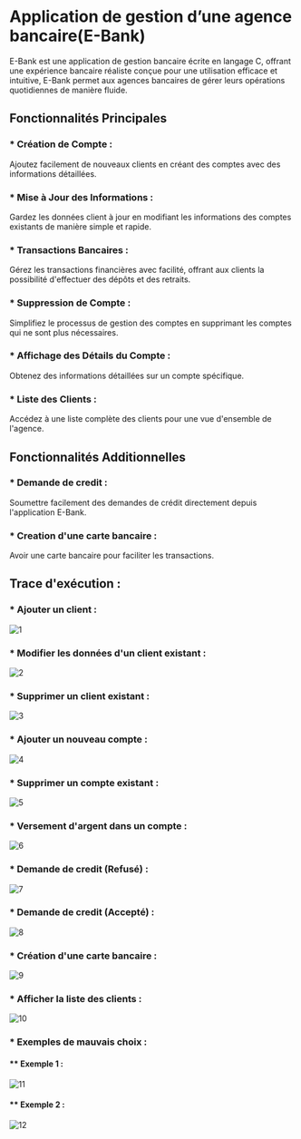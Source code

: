 # Application de gestion d’une agence bancaire(E-Bank)

E-Bank est une application de gestion bancaire écrite en langage C, offrant une expérience bancaire réaliste conçue pour une utilisation efficace et intuitive, E-Bank permet aux agences bancaires de gérer leurs opérations quotidiennes de manière fluide.

## Fonctionnalités Principales
### * Création de Compte :
Ajoutez facilement de nouveaux clients en créant des comptes avec des informations détaillées.

### * Mise à Jour des Informations : 
Gardez les données client à jour en modifiant les informations des comptes existants de manière simple et rapide.

### * Transactions Bancaires : 
Gérez les transactions financières avec facilité, offrant aux clients la possibilité d'effectuer des dépôts et des retraits.

### * Suppression de Compte : 
Simplifiez le processus de gestion des comptes en supprimant les comptes qui ne sont plus nécessaires.

### * Affichage des Détails du Compte :
Obtenez des informations détaillées sur un compte spécifique.

### * Liste des Clients :
Accédez à une liste complète des clients pour une vue d'ensemble de l'agence.


## Fonctionnalités Additionnelles 
### * Demande de credit : 
Soumettre facilement des demandes de crédit directement depuis l'application E-Bank.

### * Creation d'une carte bancaire :
Avoir une carte bancaire pour faciliter les transactions.


## Trace d'exécution : 
### * Ajouter un client : 
![1](https://github.com/yasminech17/chamkhiyasmine17/assets/154800060/f48467c7-2548-4ff4-991c-1d9fb1088af4)


### * Modifier les données d'un client existant :
![2](https://github.com/yasminech17/chamkhiyasmine17/assets/154800060/842b558e-7154-465e-8f4d-1d808509ce4e)


### * Supprimer un client existant :
![3](https://github.com/yasminech17/chamkhiyasmine17/assets/154800060/bc8a2106-8a24-4914-b476-27f55d165922)


### * Ajouter un nouveau compte : 
![4](https://github.com/yasminech17/chamkhiyasmine17/assets/154800060/4fd8b761-d285-4c70-9834-47e3b85ef1ef)


### * Supprimer un compte existant :
![5](https://github.com/yasminech17/chamkhiyasmine17/assets/154800060/52ecf82e-9b1f-46fd-ab75-a7b6d488bce8)


### * Versement d'argent dans un compte :
![6](https://github.com/yasminech17/chamkhiyasmine17/assets/154800060/35b3f9b8-ff45-4f43-a40e-657117b506d3)


### * Demande de credit (Refusé) :
![7](https://github.com/yasminech17/chamkhiyasmine17/assets/154800060/17d00677-cb38-4387-8eff-1423abe86281)


### * Demande de credit (Accepté) :
![8](https://github.com/yasminech17/chamkhiyasmine17/assets/154800060/11077f9f-0151-48ff-b7cd-b82892cd84c5)


### * Création d'une carte bancaire :
![9](https://github.com/yasminech17/chamkhiyasmine17/assets/154800060/362ac3e5-63dc-4471-b87b-8a73bf97623e)


### * Afficher la liste des clients :
![10](https://github.com/yasminech17/chamkhiyasmine17/assets/154800060/4f0bf9d9-516a-4551-a4fe-b590cf505919)



### * Exemples de mauvais choix :
#### ** Exemple 1 :
![11](https://github.com/yasminech17/chamkhiyasmine17/assets/154800060/074f0fa5-d276-41e7-a4dc-9b52bd7f1ce1)


#### ** Exemple 2 :
![12](https://github.com/yasminech17/chamkhiyasmine17/assets/154800060/99c67c7d-6a15-46ae-94f4-9ba8f9a650b7)









